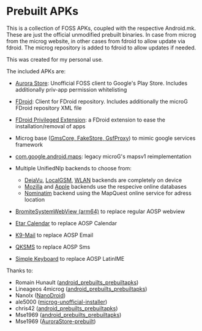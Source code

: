 # Prebuilt APKs

This is a collection of FOSS APKs, coupled with the respective Android.mk. These are just the official unmodified prebuilt binaries. In case from microg from the microg website, in other cases from fdroid to allow update via fdroid. The microg repository is added to fdroid to allow updates if needed.

This was created for my personal use.

The included APKs are:
* [Aurora Store](https://gitlab.com/AuroraOSS/AuroraStore/tags): Unofficial FOSS client to Google's Play Store. Includes additionally priv-app permission whitelisting
* [FDroid](https://f-droid.org/packages/org.fdroid.fdroid): Client for FDroid repository. Includes additionally the microG FDroid repository XML file
* [FDroid Privileged Extension](https://f-droid.org/packages/org.fdroid.fdroid.privileged): a FDroid extension to ease the installation/removal of apps
* Microg base ([GmsCore, FakeStore, GsfProxy](https://microg.org/download.html)) to mimic google services framework
* [com.google.android.maps](https://github.com/microg/android_frameworks_mapsv1): legacy microG's mapsv1 reimplementation
* Multiple UnifiedNlp backends to choose from:
   * [DejaVu](https://f-droid.org/packages/org.fitchfamily.android.dejavu), [LocalGSM](https://f-droid.org/packages/org.fitchfamily.android.gsmlocation), [WLAN](https://f-droid.org/packages/org.fitchfamily.android.wifi_backend) backends are completely on device
   * [Mozilla](https://f-droid.org/packages/org.microg.nlp.backend.ichnaea) and [Apple](https://f-droid.org/packages/org.microg.nlp.backend.apple) backends use the respecive online databases
   * [Nominatim](https://f-droid.org/packages/org.microg.nlp.backend.nominatim) backend using the MapQuest online service for adress location
   
* [BromiteSystemWebView (arm64)](https://github.com/bromite/bromite) to replace regular AOSP webview
* [Etar Calendar](https://f-droid.org/packages/ws.xsoh.etar) to replace AOSP Calendar
* [K9-Mail](https://f-droid.org/packages/com.fsck.k9) to replace AOSP Email
* [QKSMS](https://f-droid.org/en/packages/com.moez.QKSMS) to replace AOSP Sms
* [Simple Keyboard](https://f-droid.org/packages/rkr.simplekeyboard.inputmethod) to replace AOSP LatinIME

Thanks to:
- Romain Hunault ([android_prebuilts_prebuiltapks](https://gitlab.e.foundation/e/os/android_prebuilts_prebuiltapks))
- Lineageos 4microg ([android_prebuilts_prebuiltapks](https://github.com/lineageos4microg/android_prebuilts_prebuiltapks))
- Nanolx ([NanoDroid](https://gitlab.com/Nanolx/NanoDroid))
- ale5000 ([microg-unofficial-installer](https://github.com/micro5k/microg-unofficial-installer))
- chris42 ([android_prebuilts_prebuiltapks](https://github.com/chris42/android_prebuilts_prebuiltapks))
- Mse1969 ([android_prebuilts_prebuiltapks](https://github.com/MSe1969/android_prebuilts_prebuiltapks))
- Mse1969 ([AuroraStore-prebuilt](https://github.com/MSe1969/AuroraStore-prebuilt))
